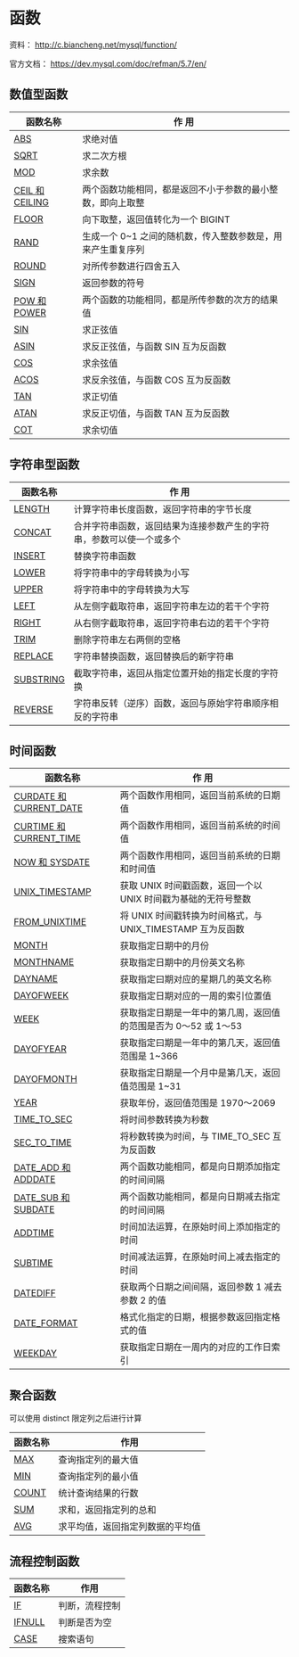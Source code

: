 
# 函数

资料： http://c.biancheng.net/mysql/function/

官方文档： https://dev.mysql.com/doc/refman/5.7/en/

## 数值型函数

| 函数名称                                                         | 作 用                                                       |
| ---------------------------------------------------------------- | ----------------------------------------------------------- |
| [ABS](http://c.biancheng.net/mysql/abc.html)                     | 求绝对值                                                    |
| [SQRT](http://c.biancheng.net/mysql/sqrt.html)                   | 求二次方根                                                  |
| [MOD](http://c.biancheng.net/mysql/mod.html)                     | 求余数                                                      |
| [CEIL 和 CEILING](http://c.biancheng.net/mysql/ceil_celing.html) | 两个函数功能相同，都是返回不小于参数的最小整数，即向上取整  |
| [FLOOR](http://c.biancheng.net/mysql/floor.html)                 | 向下取整，返回值转化为一个 BIGINT                           |
| [RAND](http://c.biancheng.net/mysql/rand.html)                   | 生成一个 0~1 之间的随机数，传入整数参数是，用来产生重复序列 |
| [ROUND](http://c.biancheng.net/mysql/round.html)                 | 对所传参数进行四舍五入                                      |
| [SIGN](http://c.biancheng.net/mysql/sign.html)                   | 返回参数的符号                                              |
| [POW 和 POWER](http://c.biancheng.net/mysql/pow_power.html)      | 两个函数的功能相同，都是所传参数的次方的结果值              |
| [SIN](http://c.biancheng.net/mysql/sin.html)                     | 求正弦值                                                    |
| [ASIN](http://c.biancheng.net/mysql/asin.html)                   | 求反正弦值，与函数 SIN 互为反函数                           |
| [COS](http://c.biancheng.net/mysql/cos.html)                     | 求余弦值                                                    |
| [ACOS](http://c.biancheng.net/mysql/acos.html)                   | 求反余弦值，与函数 COS 互为反函数                           |
| [TAN](http://c.biancheng.net/mysql/tan.html)                     | 求正切值                                                    |
| [ATAN](http://c.biancheng.net/mysql/atan.html)                   | 求反正切值，与函数 TAN 互为反函数                           |
| [COT](http://c.biancheng.net/mysql/cot.html)                     | 求余切值                                                    |

## 字符串型函数

| 函数名称                                                 | 作 用                                                                |
| -------------------------------------------------------- | -------------------------------------------------------------------- |
| [LENGTH](http://c.biancheng.net/mysql/length.html)       | 计算字符串长度函数，返回字符串的字节长度                             |
| [CONCAT](http://c.biancheng.net/mysql/concat.html)       | 合并字符串函数，返回结果为连接参数产生的字符串，参数可以使一个或多个 |
| [INSERT](http://c.biancheng.net/mysql/insert.html)       | 替换字符串函数                                                       |
| [LOWER](http://c.biancheng.net/mysql/lower.html)         | 将字符串中的字母转换为小写                                           |
| [UPPER](http://c.biancheng.net/mysql/upper.html)         | 将字符串中的字母转换为大写                                           |
| [LEFT](http://c.biancheng.net/mysql/left.html)           | 从左侧字截取符串，返回字符串左边的若干个字符                         |
| [RIGHT](http://c.biancheng.net/mysql/right.html)         | 从右侧字截取符串，返回字符串右边的若干个字符                         |
| [TRIM](http://c.biancheng.net/mysql/trim.html)           | 删除字符串左右两侧的空格                                             |
| [REPLACE](http://c.biancheng.net/mysql/replace.html)     | 字符串替换函数，返回替换后的新字符串                                 |
| [SUBSTRING](http://c.biancheng.net/mysql/substring.html) | 截取字符串，返回从指定位置开始的指定长度的字符换                     |
| [REVERSE](http://c.biancheng.net/mysql/reverse.html)     | 字符串反转（逆序）函数，返回与原始字符串顺序相反的字符串             |

## 时间函数

| 函数名称                                                                          | 作 用                                                           |
| --------------------------------------------------------------------------------- | --------------------------------------------------------------- |
| [CURDATE 和 CURRENT_DATE](http://c.biancheng.net/mysql/curdate_current_date.html) | 两个函数作用相同，返回当前系统的日期值                          |
| [CURTIME 和 CURRENT_TIME](http://c.biancheng.net/mysql/curtime_current_time.html) | 两个函数作用相同，返回当前系统的时间值                          |
| [NOW 和 SYSDATE](http://c.biancheng.net/mysql/now_sysdate.html)                   | 两个函数作用相同，返回当前系统的日期和时间值                    |
| [UNIX_TIMESTAMP](http://c.biancheng.net/mysql/unix_timestamp.html)                | 获取 UNIX 时间戳函数，返回一个以 UNIX 时间戳为基础的无符号整数  |
| [FROM_UNIXTIME](http://c.biancheng.net/mysql/from_unixtime.html)                  | 将 UNIX 时间戳转换为时间格式，与 UNIX_TIMESTAMP 互为反函数      |
| [MONTH](http://c.biancheng.net/mysql/month.html)                                  | 获取指定日期中的月份                                            |
| [MONTHNAME](http://c.biancheng.net/mysql/monthname.html)                          | 获取指定日期中的月份英文名称                                    |
| [DAYNAME](http://c.biancheng.net/mysql/dayname.html)                              | 获取指定曰期对应的星期几的英文名称                              |
| [DAYOFWEEK](http://c.biancheng.net/mysql/dayofweek.html)                          | 获取指定日期对应的一周的索引位置值                              |
| [WEEK](http://c.biancheng.net/mysql/week.html)                                    | 获取指定日期是一年中的第几周，返回值的范围是否为 0〜52 或 1〜53 |
| [DAYOFYEAR](http://c.biancheng.net/mysql/dayofyear.html)                          | 获取指定曰期是一年中的第几天，返回值范围是 1~366                |
| [DAYOFMONTH](http://c.biancheng.net/mysql/dayofmonth.html)                        | 获取指定日期是一个月中是第几天，返回值范围是 1~31               |
| [YEAR](http://c.biancheng.net/mysql/year.html)                                    | 获取年份，返回值范围是 1970〜2069                               |
| [TIME_TO_SEC](http://c.biancheng.net/mysql/time_to_sec.html)                      | 将时间参数转换为秒数                                            |
| [SEC_TO_TIME](http://c.biancheng.net/mysql/sec_to_time.html)                      | 将秒数转换为时间，与 TIME_TO_SEC 互为反函数                     |
| [DATE_ADD 和 ADDDATE](http://c.biancheng.net/mysql/date_add_adddate.html)         | 两个函数功能相同，都是向日期添加指定的时间间隔                  |
| [DATE_SUB 和 SUBDATE](http://c.biancheng.net/mysql/date_sub_subdate.html)         | 两个函数功能相同，都是向日期减去指定的时间间隔                  |
| [ADDTIME](http://c.biancheng.net/mysql/addtime.html)                              | 时间加法运算，在原始时间上添加指定的时间                        |
| [SUBTIME](http://c.biancheng.net/mysql/subtime.html)                              | 时间减法运算，在原始时间上减去指定的时间                        |
| [DATEDIFF](http://c.biancheng.net/mysql/datediff.html)                            | 获取两个日期之间间隔，返回参数 1 减去参数 2 的值                |
| [DATE_FORMAT](http://c.biancheng.net/mysql/date_format.html)                      | 格式化指定的日期，根据参数返回指定格式的值                      |
| [WEEKDAY](http://c.biancheng.net/mysql/weekday.html)                              | 获取指定日期在一周内的对应的工作日索引                          |

## 聚合函数

可以使用 distinct 限定列之后进行计算

| 函数名称                                         | 作用                             |
| ------------------------------------------------ | -------------------------------- |
| [MAX](http://c.biancheng.net/mysql/max.html)     | 查询指定列的最大值               |
| [MIN](http://c.biancheng.net/mysql/min.html)     | 查询指定列的最小值               |
| [COUNT](http://c.biancheng.net/mysql/count.html) | 统计查询结果的行数               |
| [SUM](http://c.biancheng.net/mysql/sum.html)     | 求和，返回指定列的总和           |
| [AVG](http://c.biancheng.net/mysql/avg.html)     | 求平均值，返回指定列数据的平均值 |

## 流程控制函数

| 函数名称                                           | 作用           |
| -------------------------------------------------- | -------------- |
| [IF](http://c.biancheng.net/mysql/if.html)         | 判断，流程控制 |
| [IFNULL](http://c.biancheng.net/mysql/ifnull.html) | 判断是否为空   |
| [CASE](http://c.biancheng.net/mysql/case.html)     | 搜索语句       |

